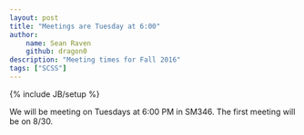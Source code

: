```yaml
---
layout: post
title: "Meetings are Tuesday at 6:00"
author:
    name: Sean Raven
    github: dragon0
description: "Meeting times for Fall 2016"
tags: ["SCSS"]
---
```

{% include JB/setup %}

We will be meeting on Tuesdays at 6:00 PM in SM346. The first meeting will be on 8/30.
